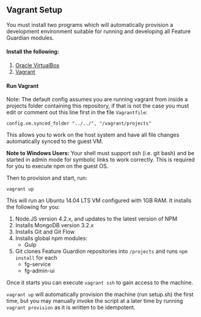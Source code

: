 ## Vagrant Setup

You must install two programs which will automatically provision a development environment suitable for running and developing all Feature Guardian modules.

#### Install the following:

1. [Oracle VirtualBox](https://www.virtualbox.org/wiki/Downloads)
2. [Vagrant](https://www.vagrantup.com/downloads.html)

#### Run Vagrant
Note: The default config assumes you are running vagrant from inside a projects folder containing this repository, if that is not the case you must edit or comment out this line first in the file `Vagrantfile`:

```
config.vm.synced_folder "../../", "/vagrant/projects"
```

This allows you to work on the host system and have all file changes automatically synced to the guest VM.

**Note to Windows Users:** Your shell must support ssh (i.e. git bash) and be started in admin mode for symbolic links to work correctly.  This is required for you to execute npm on the guest OS.

Then to provision and start, run:

```
vagrant up
```

This will run an Ubuntu 14.04 LTS VM configured with 1GB RAM.  It installs the following for you:

1. Node.JS version 4.2.x, and updates to the latest version of NPM
2. Installs MongoDB version 3.2.x
3. Installs Git and Git Flow
4. Installs global npm modules:
    * Gulp
5. Git clones Feature Guardion repositories into `/projects` and runs `npm install` for each
    * fg-service
    * fg-admin-ui

Once it starts you can execute `vagrant ssh` to gain access to the machine.

`vagrant up` will automatically provision the machine (run setup.sh) the first time,  but you may manually invoke the script at a later time by running `vagrant provision`  as it is written to be idempotent.

